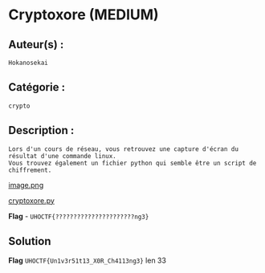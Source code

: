 # Cryptoxore (MEDIUM)

## Auteur(s) :

`Hokanosekai`

## Catégorie : 

`crypto`

## Description :

```
Lors d'un cours de réseau, vous retrouvez une capture d'écran du résultat d'une commande linux.
Vous trouvez également un fichier python qui semble être un script de chiffrement.
```

[image.png](https://i.imgur.com/PV7vZZe.png)

[cryptoxore.py]()

**Flag** - `UHOCTF{??????????????????????ng3}`

## Solution


**Flag** `UHOCTF{Un1v3r51t13_X0R_Ch4113ng3}` len 33